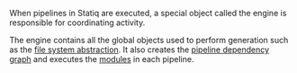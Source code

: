 When pipelines in Statiq are executed, a special object called the engine is responsible for coordinating activity.

The engine contains all the global objects used to perform generation such as the [file system abstraction](xref:files-and-paths). It also creates the [pipeline dependency graph](xref:pipelines-and-modules#concurrency-and-dependencies) and executes the [modules](xref:about-modules) in each pipeline.